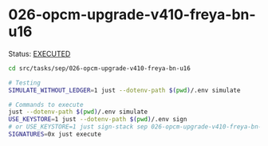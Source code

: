 # 026-opcm-upgrade-v410-freya-bn-u16

Status: [EXECUTED](https://sepolia.etherscan.io/tx/0xf282895ccc73c14161f347a4358fd68e11bd0e6091ee3c94adf277eb2cb8500d)

```bash
cd src/tasks/sep/026-opcm-upgrade-v410-freya-bn-u16

# Testing
SIMULATE_WITHOUT_LEDGER=1 just --dotenv-path $(pwd)/.env simulate

# Commands to execute
just --dotenv-path $(pwd)/.env simulate
USE_KEYSTORE=1 just --dotenv-path $(pwd)/.env sign
# or USE_KEYSTORE=1 just sign-stack sep 026-opcm-upgrade-v410-freya-bn-u16
SIGNATURES=0x just execute
```